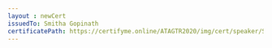 ```yaml
--- 
layout : newCert 
issuedTo: Smitha Gopinath
certificatePath: https://certifyme.online/ATAGTR2020/img/cert/speaker/SmithaGopinath_91f67.png
--- 
```

